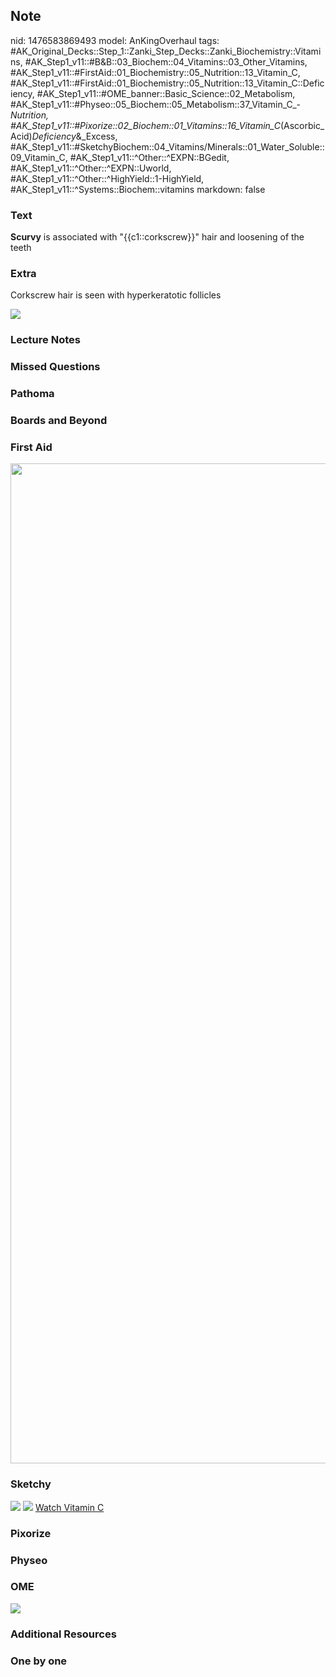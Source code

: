 ## Note
nid: 1476583869493
model: AnKingOverhaul
tags: #AK_Original_Decks::Step_1::Zanki_Step_Decks::Zanki_Biochemistry::Vitamins, #AK_Step1_v11::#B&B::03_Biochem::04_Vitamins::03_Other_Vitamins, #AK_Step1_v11::#FirstAid::01_Biochemistry::05_Nutrition::13_Vitamin_C, #AK_Step1_v11::#FirstAid::01_Biochemistry::05_Nutrition::13_Vitamin_C::Deficiency, #AK_Step1_v11::#OME_banner::Basic_Science::02_Metabolism, #AK_Step1_v11::#Physeo::05_Biochem::05_Metabolism::37_Vitamin_C_-_Nutrition, #AK_Step1_v11::#Pixorize::02_Biochem::01_Vitamins::16_Vitamin_C_(Ascorbic_Acid)_Deficiency_&_Excess, #AK_Step1_v11::#SketchyBiochem::04_Vitamins/Minerals::01_Water_Soluble::09_Vitamin_C, #AK_Step1_v11::^Other::^EXPN::BGedit, #AK_Step1_v11::^Other::^EXPN::Uworld, #AK_Step1_v11::^Other::^HighYield::1-HighYield, #AK_Step1_v11::^Systems::Biochem::vitamins
markdown: false

### Text
<div>
  <div>
    <div>
      <b>Scurvy</b> is associated with "{{c1::corkscrew}}" hair and
      loosening of the teeth
    </div>
  </div>
</div>

### Extra
Corkscrew hair is seen with hyperkeratotic follicles
<div>
  <div><img src="paste-14817637171380.jpg"></div>
</div>

### Lecture Notes


### Missed Questions


### Pathoma


### Boards and Beyond


### First Aid
<img src="tmp75Aydw.png" class="resizer" style="width: 1600px;">

### Sketchy
<img src="Screen%20Shot%202021-02-01%20at%2009.25.44.jpg">
<img src="Screen%20Shot%202021-02-01%20at%2009.25.57.jpg"> <a href=
"https://dashboard.sketchy.com/study/medical/courses/medical-biochemistry/units/medical-biochemistry-vitamins-minerals/videos/medical-biochemistry-vitamins-and-minerals-water-soluble-vitamins-vitamin-c?utm_source=anki&utm_medium=partnership&utm_campaign=february_update&utm_content=medical">
Watch Vitamin C</a>

### Pixorize


### Physeo


### OME
<div class="ome-widget">
  <a href=
  "https://onlinemeded.org/spa/metabolism?ref=anki"><img src=
  "_OME_AnkiFlashcards_Topic_1.png"></a>
</div>

### Additional Resources


### One by one

